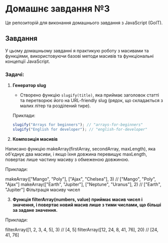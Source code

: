 # Домашнє завдання №3

Це репозиторій для виконання домашнього завдання з JavaScript (GoIT).

## Завдання

У цьому домашньому завданні я практикую роботу з масивами та функціями, використовуючи базові методи масивів та функціональні концепції JavaScript.

### Задачі:

1. **Генератор slug**

   - Створено функцію `slugify(title)`, яка приймає заголовок статті та перетворює його на URL-friendly slug (рядок, що складається з малих літер та розділений тире).

   Приклади:

   ```js
   slugify("Arrays for beginners"); // "arrays-for-beginners"
   slugify("English for developer"); // "english-for-developer"
   ```

2. **Композиція масивів**

Написано функцію makeArray(firstArray, secondArray, maxLength), яка об'єднує два масиви, і якщо їхня довжина перевищує maxLength, повертає лише частину масиву з обмеженою довжиною.

Приклади:

makeArray(["Mango", "Poly"], ["Ajax", "Chelsea"], 3) // ["Mango", "Poly", "Ajax"]
makeArray(["Earth", "Jupiter"], ["Neptune", "Uranus"], 2) // ["Earth", "Jupiter"]
Фільтрація масиву чисел

3. **Функція filterArray(numbers, value) приймає масив чисел і значення, і повертає новий масив лише з тими числами, що більші за задане значення.**

Приклади:

filterArray([1, 2, 3, 4, 5], 3) // [4, 5]
filterArray([12, 24, 8, 41, 76], 20) // [24, 41, 76]
